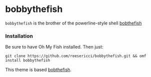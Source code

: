 # bobbythefish

`bobbythefish` is the brother of the powerline-style shell [bobthefish](https://github.com/oh-my-fish/theme-bobthefish)

### Installation

Be sure to have Oh My Fish installed. Then just:

```git clone https://github.com/reesericci/bobbythefish.git && omf install bobbythefish```

This theme is based [bobthefish](https://github.com/oh-my-fish/theme-bobthefish).
